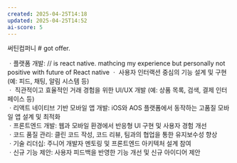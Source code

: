```yaml
---
created: 2025-04-25T14:18
updated: 2025-04-25T14:52
ai-score: 5
---
```


써틴컴퍼니 # got offer.

ㆍ플랫폼 개발: // is react native. mathcing my experience but personally not positive with future of React native
ㆍ 사용자 인터랙션 중심의 기능 설계 및 구현 (예: 피드, 채팅, 알림 시스템 등)  
ㆍ 직관적이고 효율적인 거래 경험을 위한 UI/UX 개발 (예: 상품 목록, 검색, 결제 인터페이스 등)  
ㆍ리액트 네이티브 기반 모바일 앱 개발: iOS와 AOS 플랫폼에서 동작하는 고품질 모바일 앱 설계 및 최적화  
ㆍ프론트엔드 개발: 웹과 모바일 환경에서 반응형 UI 구현 및 사용자 경험 개선  
ㆍ코드 품질 관리: 클린 코드 작성, 코드 리뷰, 팀과의 협업을 통한 유지보수성 향상  
ㆍ기술 리더십: 주니어 개발자 멘토링 및 프론트엔드 아키텍처 설계 참여  
ㆍ신규 기능 제안: 사용자 피드백을 반영한 기능 개선 및 신규 아이디어 제안
